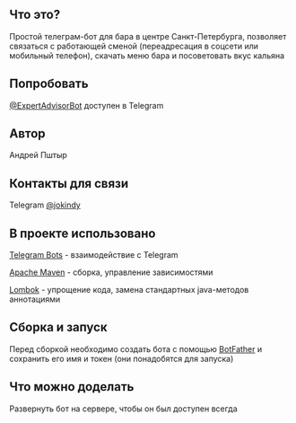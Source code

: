 ## Что это?

Простой телеграм-бот для бара в центре Санкт-Петербурга, позволяет связаться с работающей сменой (переадресация в соцсети или мобильный телефон), скачать меню бара и посоветовать вкус кальяна 


## Попробовать

[@ExpertAdvisorBot](https://t.me/ExpertBarAdvisorBot) доступен в Telegram

## Автор

Андрей Пштыр

## Контакты для связи

Telegram [@jokindy](https://t.me/jokindy)

## В проекте использовано

[Telegram Bots](https://core.telegram.org/bots) - взаимодействие с Telegram

[Apache Maven](https://maven.apache.org/) - сборка, управление зависимостями

[Lombok](https://projectlombok.org/) - упрощение кода, замена стандартных java-методов аннотациями


## Сборка и запуск

Перед сборкой необходимо создать бота с помощью [BotFather](https://t.me/botfather) и сохранить его имя и токен (они понадобятся для запуска)

## Что можно доделать

Развернуть бот на сервере, чтобы он был доступен всегда